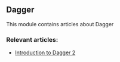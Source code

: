 ## Dagger

This module contains articles about Dagger

### Relevant articles:

- [Introduction to Dagger 2](https://www.baeldung.com/dagger-2)

